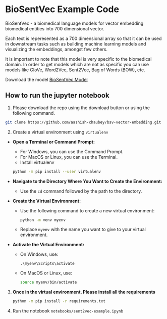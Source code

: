 # BioSentVec Example Code

BioSentVec - a biomedical language models for vector embedding biomedical entities into 700 dimensional vector. 

Each text is reperesented as a 700 dimensional array so that it can be used in downstream tasks such as building machine learning models and visualizing the embeddings, amongst few others. 

It is important to note that this model is very specific to the biomedical domain. In order to get models which are not as specific you can use models like GloVe, Word2Vec, Sent2Vec, Bag of Words (BOW), etc.

Download the model
[BioSentVec Model](https://ftp.ncbi.nlm.nih.gov/pub/lu/Suppl/BioSentVec/BioSentVec_PubMed_MIMICIII-bigram_d700.bin)

## How to run the jupyter notebook

1. Please download the repo using the download button or using the following command. 
```bash
git clone https://github.com/aashish-chaubey/bsv-vector-embedding.git
```
2. Create a virtual environment using `virtualenv`

 -  **Open a Terminal or Command Prompt:**
     - For Windows, you can use the Command Prompt.
     - For MacOS or Linux, you can use the Terminal.
     - Install virtualenv
    ```bash
    python -m pip install --user virtualenv
    ```

 -  **Navigate to the Directory Where You Want to Create the Environment:**
    - Use the `cd` command followed by the path to the directory.

- **Create the Virtual Environment:**
   - Use the following command to create a new virtual environment:
     ```bash
     python -m venv myenv
     ```
    - Replace `myenv` with the name you want to give to your virtual environment.

 - **Activate the Virtual Environment:**
   - On Windows, use:
     ```
     .\myenv\Scripts\activate
     ```
   - On MacOS or Linux, use:
     ```bash
     source myenv/bin/activate
     ```
3. **Once in the virtual environment. Please install all the requirements**
    ```bash
    python -m pip install -r requirements.txt
    ```

4. Run the notebook `notebooks/sent2vec-example.ipynb`
